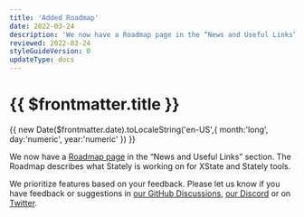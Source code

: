 ```yaml
---
title: 'Added Roadmap'
date: 2022-03-24
description: 'We now have a Roadmap page in the “News and Useful Links” section. The Roadmap describes what Stately is working on for XState and Stately tools.'
reviewed: 2022-03-24
styleGuideVersion: 0
updateType: docs
---
```


<h1>{{ $frontmatter.title }}</h1>
<p class="date">{{ new Date($frontmatter.date).toLocaleString('en-US',{ month:'long', day:'numeric', year:'numeric' }) }}</p>

We now have a [Roadmap page](/docs/roadmap/) in the “News and Useful Links” section. The Roadmap describes what Stately is working on for XState and Stately tools.

We prioritize features based on your feedback. Please let us know if you have feedback or suggestions in [our GitHub Discussions](https://github.com/statelyai/xstate/discussions), [our Discord](https://discord.gg/xstate) or on [Twitter](https://twitter.com/statelyai).
